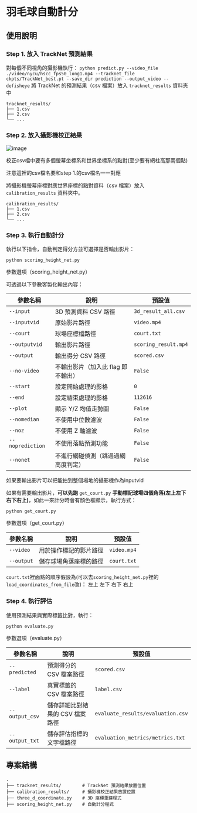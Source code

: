 # 羽毛球自動計分


## 使用說明

### Step 1. 放入 TrackNet 預測結果

對每個不同視角的攝影機執行：
`python predict.py --video_file ./video/nycu/hscc_fps50_long1.mp4 --tracknet_file ckpts/TrackNet_best.pt --save_dir prediction --output_video --defisheye`
將 TrackNet 的預測結果（csv 檔案）放入 `tracknet_results` 資料夾中
```
tracknet_results/
├── 1.csv
├── 2.csv
└── ...
```


### Step 2. 放入攝影機校正結果


![image](https://hackmd.io/_uploads/SkPnnXckel.png)

校正csv檔中要有多個螢幕坐標系和世界坐標系的點對(至少要有網柱高那兩個點)

注意這裡的csv檔名要和step 1.的csv檔名一一對應

將攝影機螢幕座標對應世界座標的點對資料（csv 檔案）放入 `calibration_results` 資料夾中。
```
calibration_results/
├── 1.csv
├── 2.csv
└── ...
```


### Step 3. 執行自動計分

執行以下指令，自動判定得分方並可選擇是否輸出影片：

```
python scoring_height_net.py
```

參數選項（scoring_height_net.py）

可透過以下參數客製化輸出內容：

| 參數名稱           | 說明                                      | 預設值                  |
|--------------------|-------------------------------------------|--------------------------|
| `--input`          | 3D 預測資料 CSV 路徑                      | `3d_result_all.csv`      |
| `--inputvid`       | 原始影片路徑                              | `video.mp4`              |
| `--court`          | 球場座標檔路徑                            | `court.txt`              |
| `--outputvid`      | 輸出影片路徑                              | `scoring_result.mp4`     |
| `--output`         | 輸出得分 CSV 路徑                         | `scored.csv`             |
| `--no-video`       | 不輸出影片（加入此 flag 即不輸出）        | `False`                  |
| `--start`          | 設定開始處理的影格                        | `0`        |
| `--end`            | 設定結束處理的影格                        | `112616`                 |
| `--plot`           | 顯示 Y/Z 均值走勢圖                        | `False`                  |
| `--nomedian`       | 不使用中位數濾波                           | `False`      |
| `--noz`            | 不使用 Z 軸濾波                            | `False`      |
| `--noprediction`   | 不使用落點預測功能                         | `False`      |
| `--nonet`          | 不進行網碰偵測（跳過過網高度判定）         | `False`      |
如果要輸出影片可以把能拍到整個場地的攝影機作為inputvid

如果有需要輸出影片，**可以先跑** `get_court.py` **手動標記球場四個角落(左上左下右下右上)**，如此一來計分時會有顏色框顯示，執行方式：

```
python get_court.py
```

參數選項（get_court.py）

| 參數名稱  | 說明                        | 預設值       |
|---------------|---------------------------|---------------|
| `--video`     | 用於操作標記的影片路徑       | `video.mp4`  |
| `--output`    | 儲存球場角落座標的路徑       | `court.txt`  |

`court.txt`裡面點的順序假設為(可以去`scoring_height_net.py`裡的`load_coordinates_from_file`改)：
左上
左下
右下
右上

### Step 4. 執行評估

使用預測結果與實際標籤比對，執行：

```
python evaluate.py
```

參數選項（evaluate.py）

| 參數名稱        | 說明                           | 預設值                              |
|-------------------|--------------------------------|-----------------------------------|
| `--predicted`     | 預測得分的 CSV 檔案路徑              | `scored.csv`                     |
| `--label`         | 真實標籤的 CSV 檔案路徑               | `label.csv`                      |
| `--output_csv`    | 儲存詳細比對結果的 CSV 檔案路徑        | `evaluate_results/evaluation.csv` |
| `--output_txt`    | 儲存評估指標的文字檔路徑                | `evaluation_metrics/metrics.txt`  |

## 專案結構

```
.
├── tracknet_results/        # TrackNet 預測結果放置位置
├── calibration_results/     # 攝影機校正結果放置位置
├── three_d_coordinate.py    # 3D 座標重建程式
├── scoring_height_net.py    # 自動計分程式
```


